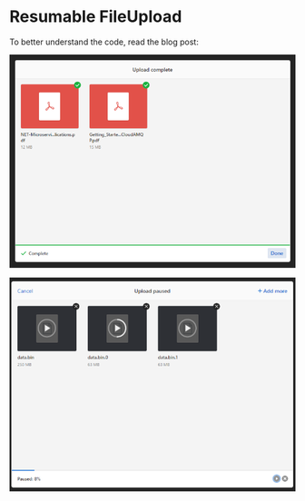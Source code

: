 # Resumable FileUpload

To better understand the code, read the blog post: 

![](assets/uploaded.png)



![](assets/paused.png)
